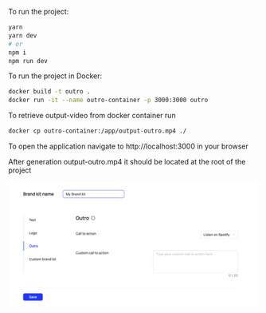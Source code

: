 To run the project:

```bash
yarn
yarn dev
# or
npm i
npm run dev
```

To run the project in Docker:

```bash
docker build -t outro .  
docker run -it --name outro-container -p 3000:3000 outro
```

To retrieve output-video from docker container run

```bash
docker cp outro-container:/app/output-outro.mp4 ./
```

To open the application navigate to http://localhost:3000 in your browser

After generation output-outro.mp4 it should be located at the root of the project

![demo-screenshot-web.png](demo-screenshot-web.png)